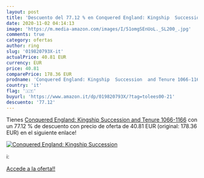 ```yaml
---
layout: post
title: 'Descuento del 77.12 % en Conquered England: Kingship  Succession '
date: 2020-11-02 04:14:13
image: 'https://m.media-amazon.com/images/I/51omgSEnUoL._SL200_.jpg'
comments: true
category: ofertas
author: ring
slug: '019820793X-it'
actualPrice: 40.81 EUR
currency: EUR
price: 40.81
comparePrice: 178.36 EUR
prodname: 'Conquered England: Kingship  Succession  and Tenure 1066-1166'
country: 'it'
flag: '🇮🇹'
buyurl: 'https://www.amazon.it/dp/019820793X/?tag=tolees00-21'
descuento: '77.12'
---
```


Tienes [Conquered England: Kingship  Succession  and Tenure 1066-1166](https://www.amazon.it/dp/019820793X/?tag=tolees00-21) con un 77.12 % de descuento con precio de oferta de 40.81 EUR (original: 178.36 EUR) en el siguiente enlace!

[![Conquered England: Kingship  Succession ](https://m.media-amazon.com/images/I/51omgSEnUoL._SL200_.jpg)](https://www.amazon.it/dp/019820793X/?tag=tolees00-21)

ℹ️:


[Accede a la oferta!!](https://www.amazon.it/dp/019820793X/?tag=tolees00-21)

